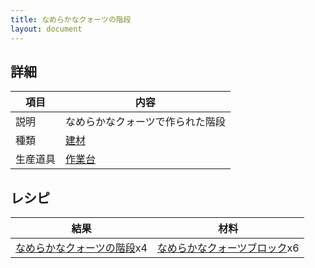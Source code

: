 ```yaml
---
title: なめらかなクォーツの階段
layout: document
---
```

## 詳細

|項目|内容|
|---|---|
|説明|なめらかなクォーツで作られた階段|
|種類|[建材](建材)|
|生産道具|[作業台](作業台)|

## レシピ

|結果|材料|
|---|---|
|[なめらかなクォーツの階段](なめらかなクォーツの階段)x4|[なめらかなクォーツブロック](なめらかなクォーツブロック)x6|

